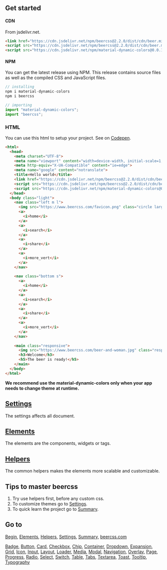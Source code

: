 ## Get started

#### CDN

From jsdelivr.net.

```html
<link href="https://cdn.jsdelivr.net/npm/beercss@2.2.0/dist/cdn/beer.min.css" rel="stylesheet" />
<script src="https://cdn.jsdelivr.net/npm/beercss@2.2.0/dist/cdn/beer.min.js" type="text/javascript"></script>
<script src="https://cdn.jsdelivr.net/npm/material-dynamic-colors@0.0.10/dist/cdn/material-dynamic-colors.min.js" type="text/javascript"></script>
```

#### NPM

You can get the latest release using NPM. This release contains source files as well as the compiled CSS and JavaScript files.

```js
// installing
npm i material-dynamic-colors
npm i beercss
```

```js
// importing
import "material-dynamic-colors";
import "beercss";
```

### HTML

You can use this html to setup your project. See on [Codepen](https://codepen.io/leo-bnu/pen/yLKLPxj).

```html
<html>
  <head>
    <meta charset="UTF-8">
    <meta name="viewport" content="width=device-width, initial-scale=1, maximum-scale=1">
    <meta http-equiv="X-UA-Compatible" content="ie=edge">
    <meta name="google" content="notranslate">
    <title>Hello world</title>
    <link href="https://cdn.jsdelivr.net/npm/beercss@2.2.0/dist/cdn/beer.min.css" rel="stylesheet">
    <script src="https://cdn.jsdelivr.net/npm/beercss@2.2.0/dist/cdn/beer.min.js" type="text/javascript"></script>
    <script src="https://cdn.jsdelivr.net/npm/material-dynamic-colors@0.0.10/dist/cdn/material-dynamic-colors.min.js" type="text/javascript"></script>
  </head>
  <body class="light">
    <nav class="left m l">
      <img src="https://www.beercss.com/favicon.png" class="circle large margin">
      <a>
        <i>home</i>
      </a>
      <a>
        <i>search</i>
      </a>
      <a>
        <i>share</i>
      </a>
      <a>
        <i>more_vert</i>
      </a>
    </nav>
    
    <nav class="bottom s">
      <a>
        <i>home</i>
      </a>
      <a>
        <i>search</i>
      </a>
      <a>
        <i>share</i>
      </a>
      <a>
        <i>more_vert</i>
      </a>
    </nav>
    
    <main class="responsive">
      <img src="https://www.beercss.com/beer-and-woman.jpg" class="responsive">
      <h3>Welcome</h3>
      <h5>The beer is ready!</h5>
    </main>
  </body>
</html>
```

**We recommend use the material-dynamic-colors only when your app needs to change theme at runtime.**

## [Settings](https://github.com/beercss/beercss/blob/main/docs/SETTINGS.md)

The settings affects all document.

## [Elements](https://github.com/beercss/beercss/blob/main/docs/ELEMENTS.md)

The elements are the components, widgets or tags.

## [Helpers](https://github.com/beercss/beercss/blob/main/docs/HELPERS.md)

The common helpers makes the elements more scalable and customizable.

## Tips to master beercss

1. Try use helpers first, before any custom css.
2. To customize themes go to [Settings](https://github.com/beercss/beercss/blob/main/docs/SETTINGS.md).
3. To quick learn the project go to [Summary](https://github.com/beercss/beercss/blob/main/docs/SUMMARY.md).

## Go to

[Begin](https://github.com/beercss/beercss/blob/main/docs/INDEX.md), [Elements](https://github.com/beercss/beercss/blob/main/docs/ELEMENTS.md), [Helpers](https://github.com/beercss/beercss/blob/main/docs/HELPERS.md), [Settings](https://github.com/beercss/beercss/blob/main/docs/SETTINGS.md), [Summary](https://github.com/beercss/beercss/blob/main/docs/SUMMARY.md), [beercss.com](https://www.beercss.com)

[Badge](https://github.com/beercss/beercss/blob/main/docs/BADGE.md), [Button](https://github.com/beercss/beercss/blob/main/docs/BUTTON.md), [Card](https://github.com/beercss/beercss/blob/main/docs/CARD.md), [Checkbox](https://github.com/beercss/beercss/blob/main/docs/CHECKBOX.md), [Chip](https://github.com/beercss/beercss/blob/main/docs/CHIP.md), [Container](https://github.com/beercss/beercss/blob/main/docs/CONTAINER.md), [Dropdown](https://github.com/beercss/beercss/blob/main/docs/DROPDOWN.md), [Expansion](https://github.com/beercss/beercss/blob/main/docs/EXPANSION.md), [Grid](https://github.com/beercss/beercss/blob/main/docs/GRID.md), [Icon](https://github.com/beercss/beercss/blob/main/docs/ICON.md), [Input](https://github.com/beercss/beercss/blob/main/docs/INPUT.md), [Layout](https://github.com/beercss/beercss/blob/main/docs/LAYOUT.md), [Loader](https://github.com/beercss/beercss/blob/main/docs/LOADER.md), [Media](https://github.com/beercss/beercss/blob/main/docs/MEDIA.md), [Modal](https://github.com/beercss/beercss/blob/main/docs/MODAL.md), [Navigation](https://github.com/beercss/beercss/blob/main/docs/NAVIGATION.md), [Overlay](https://github.com/beercss/beercss/blob/main/docs/OVERLAY.md), [Page](https://github.com/beercss/beercss/blob/main/docs/PAGE.md), [Progress](https://github.com/beercss/beercss/blob/main/docs/PROGRESS.md), [Radio](https://github.com/beercss/beercss/blob/main/docs/RADIO.md), [Select](https://github.com/beercss/beercss/blob/main/docs/SELECT.md), [Switch](https://github.com/beercss/beercss/blob/main/docs/SWITCH.md), [Table](https://github.com/beercss/beercss/blob/main/docs/TABLE.md), [Tabs](https://github.com/beercss/beercss/blob/main/docs/TABS.md), [Textarea](https://github.com/beercss/beercss/blob/main/docs/TEXTAREA.md), [Toast](https://github.com/beercss/beercss/blob/main/docs/TOAST.md), [Tooltip](https://github.com/beercss/beercss/blob/main/docs/TOOLTIP.md), [Typography](https://github.com/beercss/beercss/blob/main/docs/TYPOGRAPHY.md)
